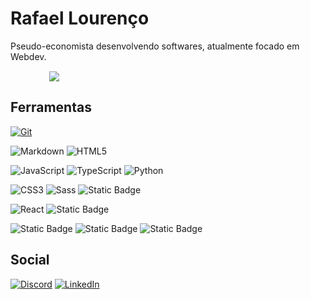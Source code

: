 # Rafael Lourenço
Pseudo-economista desenvolvendo softwares, atualmente focado em Webdev.
  <a href="https://github.com/anuraghazra/github-readme-stats">
      <img align="top" style="padding-top:2rem"  src="https://github-readme-stats.vercel.app/api?username=kingjotaro&show_icons=true&theme=radical"/>
   </a>

## Ferramentas

[![Git](https://img.shields.io/badge/Git-000?style=for-the-badge&logo=git&logoColor=E94D5F)](https://git-scm.com/doc) 

![Markdown](https://img.shields.io/badge/Markdown-000?style=for-the-badge&logo=markdown)
![HTML5](https://img.shields.io/badge/HTML5-000?style=for-the-badge&logo=html5)

![JavaScript](https://img.shields.io/badge/javascript-000.svg?style=for-the-badge&logo=javascript&logoColor=%23F7DF1E) 
![TypeScript](https://img.shields.io/badge/TypeScript-000?style=for-the-badge&logo=typescript)
![Python](https://img.shields.io/badge/Python-000?style=for-the-badge&logo=python)

![CSS3](https://img.shields.io/badge/CSS3-000?style=for-the-badge&logo=css3&logoColor=264CE4)
![Sass](https://img.shields.io/badge/Sass-000?style=for-the-badge&logo=sass)
![Static Badge](https://img.shields.io/badge/Tailwind-000?style=for-the-badge&logo=Tailwindcss)

![React](https://img.shields.io/badge/React-000?style=for-the-badge&logo=react) 
![Static Badge](https://img.shields.io/badge/Electron-000?style=for-the-badge&logo=electron)

![Static Badge](https://img.shields.io/badge/Puppeteer-000?style=for-the-badge&logo=puppeteer)
![Static Badge](https://img.shields.io/badge/node-000?style=for-the-badge&logo=node.js)
![Static Badge](https://img.shields.io/badge/graphql-000?style=for-the-badge&logo=graphql)

## Social
[![Discord](https://img.shields.io/badge/Discord-000?style=for-the-badge&logo=discord)](https://www.discord.com/in/jogas2/)
[![LinkedIn](https://img.shields.io/badge/LinkedIn-000?style=for-the-badge&logo=linkedin&logoColor=0E76A8)](https://www.linkedin.com/in/rafael1337/)
